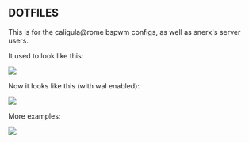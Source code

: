<h2>DOTFILES</h2>

This is for the caligula@rome bspwm configs, as well as snerx's server users.


It used to look like this: 

<img src="https://i.redd.it/9ioonxgbzi3z.png">

Now it looks like this (with wal enabled):

<img src="https://i.imgur.com/8Zk642P.png">

More examples:

<img src="https://i.imgur.com/tB3XTR8.gif">

